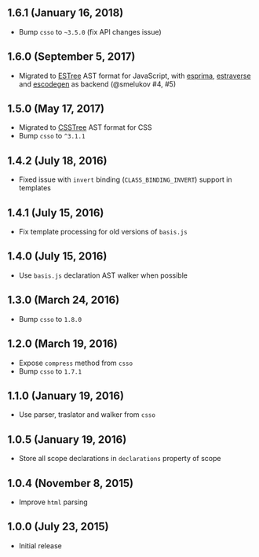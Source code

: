 ## 1.6.1 (January 16, 2018)

- Bump `csso` to `~3.5.0` (fix API changes issue)

## 1.6.0 (September 5, 2017)

- Migrated to [ESTree](https://github.com/estree/estree) AST format for JavaScript, with [esprima](https://github.com/jquery/esprima), [estraverse](https://github.com/estools/estraverse) and [escodegen](https://github.com/estools/escodegen) as backend (@smelukov #4, #5)

## 1.5.0 (May 17, 2017)

- Migrated to [CSSTree](https://github.com/csstree/csstree) AST format for CSS
- Bump `csso` to `^3.1.1`

## 1.4.2 (July 18, 2016)

- Fixed issue with `invert` binding (`CLASS_BINDING_INVERT`) support in templates

## 1.4.1 (July 15, 2016)

- Fix template processing for old versions of `basis.js`

## 1.4.0 (July 15, 2016)

- Use `basis.js` declaration AST walker when possible

## 1.3.0 (March 24, 2016)

- Bump `csso` to `1.8.0`

## 1.2.0 (March 19, 2016)

- Expose `compress` method from `csso`
- Bump `csso` to `1.7.1`

## 1.1.0 (January 19, 2016)

- Use parser, traslator and walker from `csso`

## 1.0.5 (January 19, 2016)

- Store all scope declarations in `declarations` property of scope

## 1.0.4 (November 8, 2015)

- Improve `html` parsing

## 1.0.0 (July 23, 2015)

- Initial release
